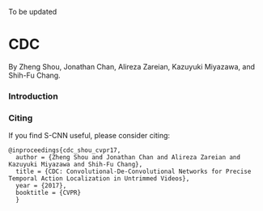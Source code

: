 To be updated

# CDC

By Zheng Shou, Jonathan Chan, Alireza Zareian, Kazuyuki Miyazawa, and Shih-Fu Chang.

### Introduction

### Citing

If you find S-CNN useful, please consider citing:

    @inproceedings{cdc_shou_cvpr17,
      author = {Zheng Shou and Jonathan Chan and Alireza Zareian and Kazuyuki Miyazawa and Shih-Fu Chang},
      title = {CDC: Convolutional-De-Convolutional Networks for Precise Temporal Action Localization in Untrimmed Videos},
      year = {2017},
      booktitle = {CVPR} 
      }
    

